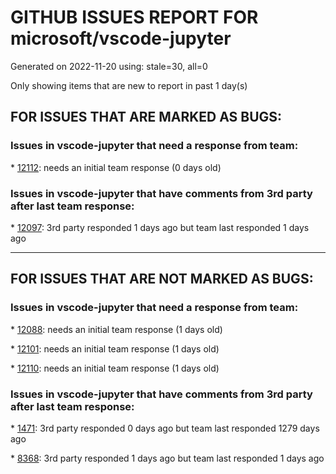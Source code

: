 
# GITHUB ISSUES REPORT FOR microsoft/vscode-jupyter


Generated on 2022-11-20 using: stale=30, all=0


Only showing items that are new to report in past 1 day(s)


## FOR ISSUES THAT ARE MARKED AS BUGS:


### Issues in vscode-jupyter that need a response from team:


\* [12112](https://github.com/microsoft/vscode-jupyter/issues/12112 "Undo command does not restore deleted cell"): needs an initial team response (0 days old)

### Issues in vscode-jupyter that have comments from 3rd party after last team response:


\* [12097](https://github.com/microsoft/vscode-jupyter/issues/12097 "empty Interactive Window kernel picker with mru"): 3rd party responded 1 days ago but team last responded 1 days ago

---

## FOR ISSUES THAT ARE NOT MARKED AS BUGS:


### Issues in vscode-jupyter that need a response from team:


\* [12088](https://github.com/microsoft/vscode-jupyter/issues/12088 "There are tmp and temp folder in the repo root, both are not gitignored"): needs an initial team response (1 days old)

\* [12101](https://github.com/microsoft/vscode-jupyter/issues/12101 "Whole font awesome npm package bundled in vsix"): needs an initial team response (1 days old)

\* [12110](https://github.com/microsoft/vscode-jupyter/issues/12110 "Support for metadata in output cells"): needs an initial team response (1 days old)

### Issues in vscode-jupyter that have comments from 3rd party after last team response:


\* [1471](https://github.com/microsoft/vscode-jupyter/issues/1471 "Auto-detect code blocks around the cursor location. Shift-enter executes the entire block"): 3rd party responded 0 days ago but team last responded 1279 days ago

\* [8368](https://github.com/microsoft/vscode-jupyter/issues/8368 "Option to display a line for every cell in .py files with percent markup"): 3rd party responded 1 days ago but team last responded 1 days ago
